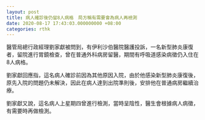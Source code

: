 ```yaml
---
layout: post
title: 病人確診後仍留8人病格　局方稱有需要會為病人再檢測
date: 2020-08-17 17:43:03.000000000 +08:00
categories: rthk
---
```


醫管局總行政經理劉家獻被問到，有伊利沙伯醫院醫護投訴，一名新型肺炎康復者，留院進行胃鏡檢查，曾在普通外科病房留醫，期間有呼吸道感染病徵仍入住在8人病格。

劉家獻回應指，這名病人確診前因為其他原因入院，由於他感染新型肺炎康復後，原先入院的問題仍未解決，因此在病人達到出院準則後，安排他在普通病房繼續治療。

劉家獻又說，這名病人上星期四曾進行檢測，當時呈陰性，醫生會根據病人病徵，有需要時再做檢測。
